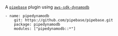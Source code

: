 A [`pipebase`] plugin using [`aws-sdk-dynamodb`] 
```
- name: pipedynamodb
    git: https://github.com/pipebase/pipebase.git
    package: pipedynamodb
    modules: ["pipedynamodb::*"]
```
[`pipebase`]: https://github.com/pipebase/pipebase
[`aws-sdk-dynamodb`]: https://github.com/awslabs/aws-sdk-rust/tree/main/sdk/dynamodb
